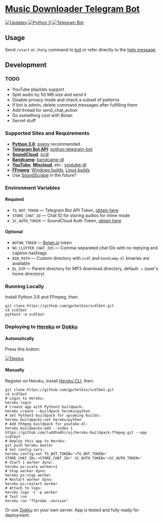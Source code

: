 # [Music Downloader Telegram Bot](https://t.me/scdlbot)

[![Updates](https://pyup.io/repos/github/gpchelkin/scdlbot/shield.svg?token=376ffde2-5188-4912-bf3c-5f316e52d43f)](https://pyup.io/repos/github/gpchelkin/scdlbot/)
[![Python 3](https://pyup.io/repos/github/gpchelkin/scdlbot/python-3-shield.svg?token=376ffde2-5188-4912-bf3c-5f316e52d43f)](https://pyup.io/repos/github/gpchelkin/scdlbot/)
[![Telegram Bot](https://img.shields.io/badge/telegram-bot-blue.svg)](https://t.me/scdlbot)


## Usage

Send `/start` or `/help` command to [bot](https://t.me/scdlbot) or refer directly to the [help message](scdlbot/messages/help.tg.md).

## Development

### TODO
- YouTube playlists support
- Split audio by 50 MB size and send it
- Disable privacy mode and check a subset of patterns
- If bot is admin, delete command messages after fulfilling them
- Add thread for send_chat_action
- Do something cool with Botan
- Secret stuff

### Supported Sites and Requirements

- [**Python 3.6**](https://www.python.org/): [pyenv](https://github.com/pyenv/pyenv) recommended
- [**Telegram Bot API**](https://core.telegram.org/bots/api): [python-telegram-bot](https://github.com/python-telegram-bot/python-telegram-bot)
- [**SoundCloud**](https://soundcloud.com): [scdl](https://github.com/flyingrub/scdl)
- [**Bandcamp**](https://bandcamp.com): [bandcamp-dl](https://github.com/iheanyi/bandcamp-dl)
- [**YouTube**](https://www.youtube.com/), [**Mixcloud**](https://www.mixcloud.com/), etc.: [youtube-dl](https://rg3.github.io/youtube-dl)
- [**FFmpeg**](https://ffmpeg.org): [Windows builds](https://ffmpeg.zeranoe.com/builds/), [Linux builds](https://johnvansickle.com/ffmpeg/)
- Use [SoundScrape](https://github.com/Miserlou/SoundScrape) in the future?

### Environment Variables

#### Required
- `TG_BOT_TOKEN` — Telegram Bot API Token, [obtain here](https://t.me/BotFather)
- `STORE_CHAT_ID` — Chat ID for storing audios for inline mode
- `SC_AUTH_TOKEN` — SoundCloud Auth Token, [obtain here](https://flyingrub.github.io/scdl/)

#### Optional
- `BOTAN_TOKEN` — [Botan.io](http://botan.io/) token
- `NO_CLUTTER_CHAT_IDS` — Comma-separated chat IDs with no replying and caption hashtags
- `BIN_PATH` — Custom directory with `scdl` and `bandcamp-dl` binaries are available
- `DL_DIR` — Parent directory for MP3 download directory, default: ~ (user's home directory)

### Running Locally
Install Python 3.6 and FFmpeg, then:

```
git clone https://github.com/gpchelkin/scdlbot.git
cd scdlbot
python3 -m scdlbot
```

### Deploying to [Heroku](https://heroku.com/) or [Dokku](https://github.com/dokku/dokku)

#### Automatically

Press this button:

[![Deploy](https://www.herokucdn.com/deploy/button.svg)](https://heroku.com/deploy)

#### Manually
Register on Heroku, install [Heroku CLI](https://cli.heroku.com/), then:

```
git clone https://github.com/gpchelkin/scdlbot.git
cd scdlbot
# Login to Heroku:
heroku login
# Create app with Python3 buildpack:
heroku create --buildpack heroku/python
# Set Python3 buildpack for upcoming builds:
heroku buildpacks:set heroku/python
# Add FFmpeg buildpack for youtube-dl:
heroku buildpacks:add --index 1 https://github.com/laddhadhiraj/heroku-buildpack-ffmpeg.git --app scdlbot
# Deploy this app to Heroku:
git push heroku master
# Set config vars:
heroku config:set TG_BOT_TOKEN='<TG_BOT_TOKEN>' STORE_CHAT_ID='<STORE_CHAT_ID>' SC_AUTH_TOKEN='<SC_AUTH_TOKEN>'
# Start 1 worker dyno:
heroku ps:scale worker=1
# Stop worker dyno:
heroku ps:stop worker
# Restart worker dyno:
heroku ps:restart worker
# Attach to logs:
heroku logs -t -p worker
# Test run
heroku run "ffprobe -version"
```

Or use [Dokku](https://github.com/dokku/dokku) on your own server. App is tested and fully ready for deployment.
